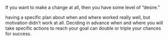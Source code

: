  If you want to make a change at all, then you have some level of “desire.”

having a specific plan about when and where worked really well, but motivation didn't work at all.  Deciding in advance when and where you will take specific actions to reach your goal can double or triple your chances for success.

